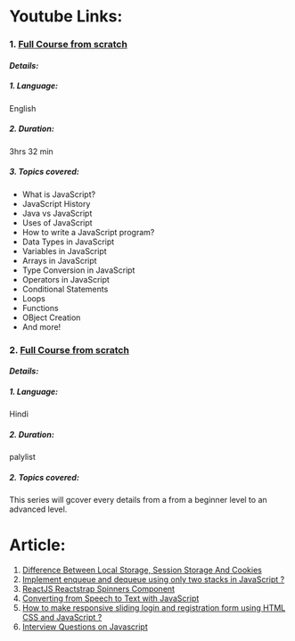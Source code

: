 
# Youtube Links:
### 1. [Full Course from scratch](https://youtu.be/o1IaduQICO0)
#### *Details:*
##### 1. Language: 
English
##### 2. Duration:
3hrs 32 min
##### 3. Topics covered:
- What is JavaScript?
- JavaScript History
- Java vs JavaScript
- Uses of JavaScript
-  How to write a JavaScript program?
-  Data Types in JavaScript
-  Variables in JavaScript
-  Arrays in JavaScript
-  Type Conversion in JavaScript
-  Operators in JavaScript
-  Conditional Statements
- Loops
- Functions
- OBject Creation
- And more!


### 2. [Full Course from scratch](https://www.youtube.com/watch?v=bBpKJccIdvQ&list=PLjpp5kBQLNTSvHo6Rp4Ky0X8x_MabmKye)
#### *Details:*
##### 1. Language: 
Hindi
##### 2. Duration:
palylist
##### 2. Topics covered:
This series will gcover every details from a from a beginner level to an advanced level.

# Article:
1. [Difference Between Local Storage, Session Storage And Cookies](https://www.geeksforgeeks.org/difference-between-local-storage-session-storage-and-cookies/)
2. [Implement enqueue and dequeue using only two stacks in JavaScript ?](https://www.geeksforgeeks.org/implement-enqueue-and-dequeue-using-only-two-stacks-in-javascript/)
3. [ReactJS Reactstrap Spinners Component](https://www.geeksforgeeks.org/reactjs-reactstrap-spinners-component/)
4. [Converting from Speech to Text with JavaScript](https://tutorialzine.com/2017/08/converting-from-speech-to-text-with-javascript)
5. [How to make responsive sliding login and registration form using HTML CSS and JavaScript ?](https://www.geeksforgeeks.org/how-to-make-responsive-sliding-login-and-registration-form-using-html-css-and-javascript/)
6. [Interview Questions on Javascript](https://www.interviewbit.com/javascript-interview-questions/)

